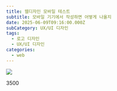 ```yaml
---
title: 웹디자인 모바일 테스트
subtitle: 모바일 기기에서 작성하면 어떻게 나올지
date: 2025-06-09T09:16:00.000Z
subCategory: UX/UI 디자인
tags:
  - 로고 디자인
  - UX/UI 디자인
categories:
  - web
---
```

![](/img/uploads/screenshot_20250608-120052_fc-online-m.jpg)

3500
